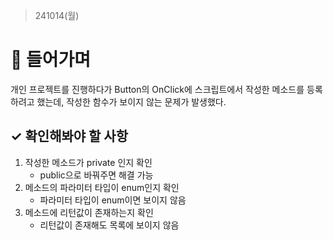﻿> 241014(월)

# 📍 들어가며
개인 프로젝트를 진행하다가 Button의 OnClick에 스크립트에서 작성한 메소드를 등록하려고 했는데, 작성한 함수가 보이지 않는 문제가 발생했다.

## ✓ 확인해봐야 할 사항
1. 작성한 메소드가 private 인지 확인
   - public으로 바꿔주면 해결 가능
2. 메소드의 파라미터 타입이 enum인지 확인
   - 파라미터 타입이 enum이면 보이지 않음
3. 메소드에 리턴값이 존재하는지 확인
   - 리턴값이 존재해도 목록에 보이지 않음

